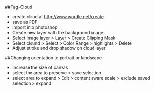 ---
---
##Tag-Cloud
- create cloud at http://www.wordle.net/create
- save as PDF
- import into photoshop
- Create new layer with the background image
- Select image layer > Layer > Create Clipping Mask
- Select clound > Select > Color Range > highlights > Delete
- Adjust stroke and drop shadow on cloud layer

##Changing orientation to portrait or landscape
- Increase the size of canvas
- select the area to preserve > save selection
- select area to expand > Edit > content aware scale > exclude saved selection > expand
